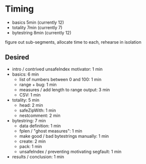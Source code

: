 # Timing
- basics     5min (currently 12)
- totality   7min (currently 7)
- bytestring 8min (currently 12)

figure out sub-segments, allocate time to each, rehearse in isolation

## Desired
- intro / contrived unsafeIndex motivator: 1 min
- basics: 6 min
  - list of numbers between 0 and 100: 1 min
  - range + bug: 1 min
  - measures​ / add length to range output​: ​3​ min
  - CSV: 1 min
- totality: 5 min
  - head: 2 min
  - safeZipWith: 1 min
  - nestcomment: 2 min
- bytestring: 7 min
  - data definition: 1 min
  - fplen / "ghost measures": 1 min
  - make good / bad bytestrings manually: 1 min
  - create: 2 min
  - pack: 1 min
  - unsafeIndex / preventing motivating segfault: 1 min
- results / conclusion: 1 min
